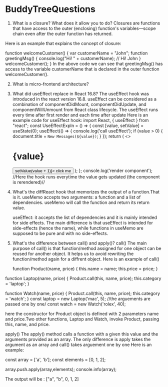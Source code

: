 # BuddyTreeQuestions

1. What is a closure? What does it allow you to do?
   Closures are functions that have access to the outer (enclosing) function's variables—scope chain even after the outer function has returned.

Here is an example that explains the concept of closure:

function welcomeCustomer() {
var customerName = "John";
function greetingMsg() {
console.log("Hi! " + customerName); // Hi! John
}
welcomeCustomer();
}
In the above code we can see that greetingMsg() has access to the variable customerName that is declared in the outer function welcomeCustomer().

2. What is micro-frontend architecture?

3. What did useEffect replace in React 16.8?
   The useEffect hook was introduced in the react version 16.8. useEffect can be considered as a combination of componentDidMount, componentDidUpdate, and componentWillUnmount from React class lifecycle.
   The useEffect runs every time after first render and each time after update
   Here is an example code for useEffect hook:
   import React, { useEffect } from "react";
   const UseEffectExpln = () => {
   const [value, setValue] = useState(0);
   useEffect(() => {
   console.log('call useEffect');
   if (value > 0) {
   document.title = `New Messages(${value})`;
   }
   });
   return (
   <>
   <h1>{value}</h1>
   <button className='btn' onClick={() => setValue(value + 1)}>
   click me
   </button>
   </>
   );
   };
   console.log('render component');
   //Here the hook runs everytime the value gets updated (the component is rerendered)//

4. What's the diffReact hook that memorizes the output of a function.That is it. useMemo accepts two arguments: a function and a list of dependencies. useMemo will call the function and return its return value.

   useEffect: it accepts the list of dependencies and it is mainly intended for side effects.
   The main difference is that useEffect is intended for side-effects (hence the name), while functions in useMemo are supposed to be pure and with no side-effects.

5. What's the difference between call() and apply()?
   call()
   The main purpose of call() is that function/method assigned for one object can be reused for another object. It helps us to avoid rewriting the function/method again for a diffrent object. Here is an example of call()

   function Product(name, price) {
   this.name = name;
   this.price = price;
   }

function Laptop(name, price) {
Product.call(this, name, price);
this.category = 'laptop';
}

function Watch(name, price) {
Product.call(this, name, price);
this.category = 'watch';
}
const laptop = new Laptop('mac', 5); //the arguements are passed one by one/
const watch = new Watch('rolex', 40);

here the constructor for Product object is defined with 2 parameters name and price.Two other functions, Laptop and Watch, invoke Product, passing this, name, and price.

apply()
The apply() method calls a function with a given this value and the arguments provided as an array. The only difference is apply takes the argument as an array and call() takes arguement one by one
Here is an example:

const array = ['a', 'b'];
const elements = [0, 1, 2];

<!-- /*now lets append both together*/ -->

array.push.apply(array,elements);
console.info(array);

The output will be :
["a", "b", 0, 1, 2]
